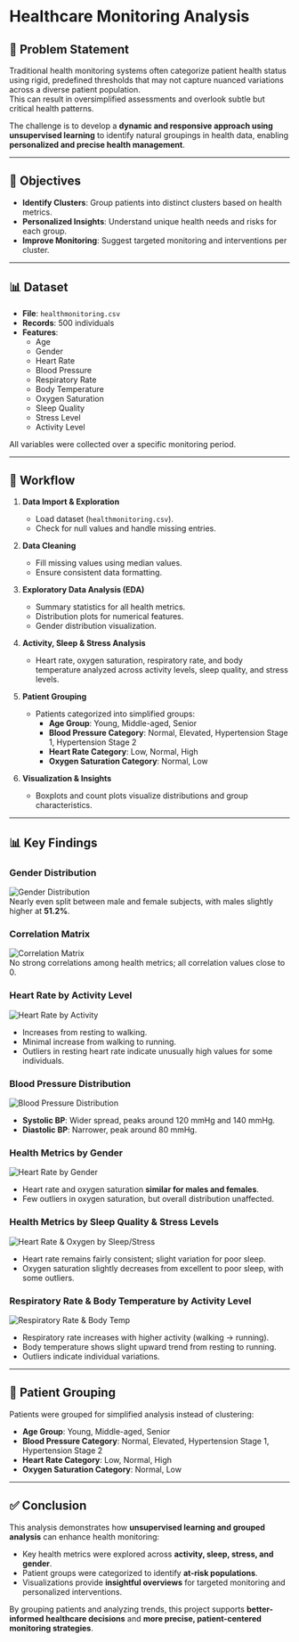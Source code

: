 # Healthcare Monitoring Analysis

## 📌 Problem Statement
Traditional health monitoring systems often categorize patient health status using rigid, predefined thresholds that may not capture nuanced variations across a diverse patient population.  
This can result in oversimplified assessments and overlook subtle but critical health patterns.  

The challenge is to develop a **dynamic and responsive approach using unsupervised learning** to identify natural groupings in health data, enabling **personalized and precise health management**.

---

## 🎯 Objectives
- **Identify Clusters**: Group patients into distinct clusters based on health metrics.  
- **Personalized Insights**: Understand unique health needs and risks for each group.  
- **Improve Monitoring**: Suggest targeted monitoring and interventions per cluster.  

---

## 📊 Dataset
- **File**: `healthmonitoring.csv`  
- **Records**: 500 individuals  
- **Features**:
  - Age  
  - Gender  
  - Heart Rate  
  - Blood Pressure  
  - Respiratory Rate  
  - Body Temperature  
  - Oxygen Saturation  
  - Sleep Quality  
  - Stress Level  
  - Activity Level  

All variables were collected over a specific monitoring period.  

---

## 🔄 Workflow
1. **Data Import & Exploration**  
   - Load dataset (`healthmonitoring.csv`).  
   - Check for null values and handle missing entries.  

2. **Data Cleaning**  
   - Fill missing values using median values.  
   - Ensure consistent data formatting.  

3. **Exploratory Data Analysis (EDA)**  
   - Summary statistics for all health metrics.  
   - Distribution plots for numerical features.  
   - Gender distribution visualization.  

4. **Activity, Sleep & Stress Analysis**  
   - Heart rate, oxygen saturation, respiratory rate, and body temperature analyzed across activity levels, sleep quality, and stress levels.  

5. **Patient Grouping**  
   - Patients categorized into simplified groups:  
     - **Age Group**: Young, Middle-aged, Senior  
     - **Blood Pressure Category**: Normal, Elevated, Hypertension Stage 1, Hypertension Stage 2  
     - **Heart Rate Category**: Low, Normal, High  
     - **Oxygen Saturation Category**: Normal, Low  

6. **Visualization & Insights**  
   - Boxplots and count plots visualize distributions and group characteristics.  

---

## 📊 Key Findings

### Gender Distribution
![Gender Distribution](https://github.com/Jericho0015/Healthcare-Monitoring-and-Analysis/blob/main/Visualizations%20Plots/Gender%20Distribution.PNG)  
Nearly even split between male and female subjects, with males slightly higher at **51.2%**.  

### Correlation Matrix
![Correlation Matrix](https://github.com/Jericho0015/Healthcare-Monitoring-and-Analysis/blob/main/Visualizations%20Plots/Correlation.PNG)  
No strong correlations among health metrics; all correlation values close to 0.  

### Heart Rate by Activity Level
![Heart Rate by Activity](https://github.com/Jericho0015/Healthcare-Monitoring-and-Analysis/blob/main/Visualizations%20Plots/Heart%20Rate%20by%20Activity%20Level.PNG)  
- Increases from resting to walking.  
- Minimal increase from walking to running.  
- Outliers in resting heart rate indicate unusually high values for some individuals.  

### Blood Pressure Distribution
![Blood Pressure Distribution](https://github.com/Jericho0015/Healthcare-Monitoring-and-Analysis/blob/main/Visualizations%20Plots/Blood%20Pressure%20Distribution.PNG)  
- **Systolic BP**: Wider spread, peaks around 120 mmHg and 140 mmHg.  
- **Diastolic BP**: Narrower, peak around 80 mmHg.  

### Health Metrics by Gender
![Heart Rate by Gender](https://github.com/Jericho0015/Healthcare-Monitoring-and-Analysis/blob/main/Visualizations%20Plots/Health%20metrics%20by%20Gender.PNG)   
- Heart rate and oxygen saturation **similar for males and females**.  
- Few outliers in oxygen saturation, but overall distribution unaffected.  

### Health Metrics by Sleep Quality & Stress Levels
![Heart Rate & Oxygen by Sleep/Stress](https://github.com/Jericho0015/Healthcare-Monitoring-and-Analysis/blob/main/Visualizations%20Plots/Analyze%20heart%20rate%20and%20oxygen%20saturation%20by%20sleep%20quality%20and%20stress%20levels.PNG)  
- Heart rate remains fairly consistent; slight variation for poor sleep.  
- Oxygen saturation slightly decreases from excellent to poor sleep, with some outliers.  

### Respiratory Rate & Body Temperature by Activity Level
![Respiratory Rate & Body Temp](https://github.com/Jericho0015/Healthcare-Monitoring-and-Analysis/blob/main/Visualizations%20Plots/respiratory%20rate%20and%20body%20temperature%20by%20activity%20levelsPNG.PNG)  
- Respiratory rate increases with higher activity (walking → running).  
- Body temperature shows slight upward trend from resting to running.  
- Outliers indicate individual variations.  

---

## 🧩 Patient Grouping
Patients were grouped for simplified analysis instead of clustering:  

- **Age Group**: Young, Middle-aged, Senior  
- **Blood Pressure Category**: Normal, Elevated, Hypertension Stage 1, Hypertension Stage 2  
- **Heart Rate Category**: Low, Normal, High  
- **Oxygen Saturation Category**: Normal, Low  

---

## ✅ Conclusion
This analysis demonstrates how **unsupervised learning and grouped analysis** can enhance health monitoring:  

- Key health metrics were explored across **activity, sleep, stress, and gender**.  
- Patient groups were categorized to identify **at-risk populations**.  
- Visualizations provide **insightful overviews** for targeted monitoring and personalized interventions.  

By grouping patients and analyzing trends, this project supports **better-informed healthcare decisions** and **more precise, patient-centered monitoring strategies**.  
